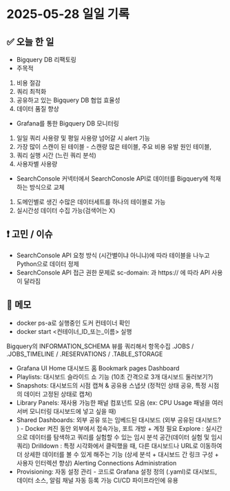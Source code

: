 # 2025-05-28 일일 기록

## ✅ 오늘 한 일
- Bigquery DB 리팩토링
- 주목적
1. 비용 절감
2. 쿼리 최적화
3. 공유하고 있는 Bigquery DB 협업 효율성
4. 데이터 품질 향상

- Grafana를 통한 Bigquery DB 모니터링
1. 일일 쿼리 사용량 및 평일 사용량 넘어갈 시 alert 기능
2. 가장 많이 스캔이 된 테이블 - 스캔량 많은 테이블, 주요 비용 유발 원인 테이블, 
3. 쿼리 실행 시간 (느린 쿼리 분석)
4. 사용자별 사용량

- SearchConsole 커넥터에서 SearchConosle API로 데이터를 Bigquery에 적재하는 방식으로 교체
1. 도메인별로 생긴 수많은 데이터세트를 하나의 테이블로 가능
2. 실시간성 데이터 수집 가능(검색어는 X)

## ❗ 고민 / 이슈
- SearchConsole API 요청 방식 (시간별이냐 아니냐)에 따라 테이블을 나누고 Python으로 데이터 정제
- SearchConsole API 접근 권한 문제로 sc-domain: 과 https:// 에 따라 API 사용이 달라짐
## 📌 메모
- docker ps-a로 실행중인 도커 컨테이너 확인
- docker start <컨테이너_ID_또는_이름> 실행

Bigquery의 INFORMATION_SCHEMA 뷰를 쿼리해서 항목수집
.JOBS / .JOBS_TIMELINE / .RESERVATIONS / .TABLE_STORAGE

- Grafana UI
Home 대시보드 홈
Bookmark pages
Dashboard
- Playlists: 대시보드 슬라이드 쇼 기능 (10초 간격으로 3개 대시보드 둘러보기?)
- Snapshots: 대시보드의 시점 캡쳐 & 공유용 스냅샷 (정적인 상태 공유, 특정 시점의 데이터 고정된 상태로 캡쳐)
- Library Panels: 재사용 가능한 패널 컴포넌트 모음 (ex: CPU Usage 패널을 여러 서버 모니터링 대시보드에 넣고 싶을 때)
- Shared Dashboards: 외부 공유 또는 임베드된 대시보드 (외부 공유된 대시보드? ) - Docker 켜진 동안 외부에서 접속가능, 포트 개방 + 계정 필요
Explore
: 실시간으로 데이터를 탐색하고 쿼리를 실험할 수 있는 임시 분석 공간(데이터 실험 및 임시 쿼리)
Drilldown
: 특정 시각화에서 클릭했을 때, 다른 대시보드나 URL로 이동하여 더 상세한 데이터를 볼 수 있게 해주는 기능 (상세 분석 + 대시보드 간 링크 구성 + 사용자 인터렉션 향상)
Alerting
Connections
Administration
- Provisioning: 자동 설정 관리 - 코드로 Grafana 설정 정의 (.yaml)로 대시보드, 데이터 소스, 알림 채널 자동 등록 가능 CI/CD 파이프라인에 유용









